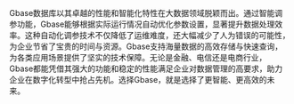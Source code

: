 Gbase数据库以其卓越的性能和智能化特性在大数据领域脱颖而出。通过智能调参功能，Gbase能够根据实际运行情况自动优化参数设置，显著提升数据处理效率。这种自动化调参技术不仅降低了运维难度，还大幅减少了人为错误的可能性，为企业节省了宝贵的时间与资源。Gbase支持海量数据的高效存储与快速查询，为各类应用场景提供了坚实的技术保障。无论是金融、电信还是电商行业，Gbase都能凭借其强大的功能和稳定的性能满足企业对数据管理的高要求，助力企业在数字化转型中抢占先机。选择Gbase，就是选择了更智能、更高效的未来。